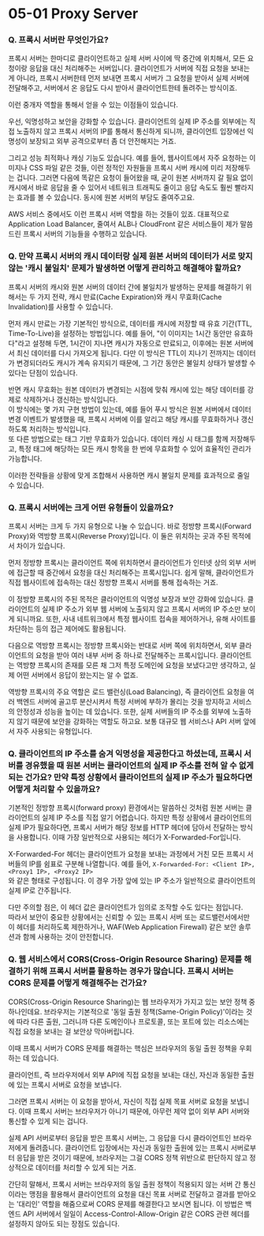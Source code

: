 # 05-01 Proxy Server

### Q. 프록시 서버란 무엇인가요?

프록시 서버는 한마디로 클라이언트하고 실제 서버 사이에 딱 중간에 위치해서, 모든 요청이랑 응답을 대신 처리해주는 서버입니다. 클라이언트가 서버에 직접 요청을 보내는 게 아니라, 프록시 서버한테 먼저 보내면 프록시 서버가 그 요청을 받아서 실제 서버에 전달해주고, 서버에서 온 응답도 다시 받아서 클라이언트한테 돌려주는 방식이죠.

이런 중개자 역할을 통해서 얻을 수 있는 이점들이 있습니다.

우선, 익명성하고 보안을 강화할 수 있습니다. 클라이언트의 실제 IP 주소를 외부에는 직접 노출하지 않고 프록시 서버의 IP를 통해서 통신하게 되니까, 클라이언트 입장에선 익명성이 보장되고 외부 공격으로부터 좀 더 안전해지는 거죠.

그리고 성능 최적화나 캐싱 기능도 있습니다. 예를 들어, 웹사이트에서 자주 요청하는 이미지나 CSS 파일 같은 것들, 이런 정적인 자원들을 프록시 서버 캐시에 미리 저장해두는 겁니다. 그러면 다음에 똑같은 요청이 들어왔을 때, 굳이 원본 서버까지 갈 필요 없이 캐시에서 바로 응답을 줄 수 있어서 네트워크 트래픽도 줄이고 응답 속도도 훨씬 빨라지는 효과를 볼 수 있습니다. 동시에 원본 서버의 부담도 줄여주고요.

AWS 서비스 중에서도 이런 프록시 서버 역할을 하는 것들이 있죠. 대표적으로 Application Load Balancer, 줄여서 ALB나 CloudFront 같은 서비스들이 제가 말씀드린 프록시 서버의 기능들을 수행하고 있습니다.



### Q. 만약 프록시 서버의 캐시 데이터랑 실제 원본 서버의 데이터가 서로 맞지 않는 '캐시 불일치' 문제가 발생하면 어떻게 관리하고 해결해야 할까요?

프록시 서버의 캐시와 원본 서버의 데이터 간에 불일치가 발생하는 문제를 해결하기 위해서는 두 가지 전략, 캐시 만료(Cache Expiration)와 캐시 무효화(Cache Invalidation)를 사용할 수 있습니다.

먼저 캐시 만료는 가장 기본적인 방식으로, 데이터를 캐시에 저장할 때 유효 기간(TTL, Time-To-Live)을 설정하는 방법입니다. 예를 들어, "이 이미지는 1시간 동안만 유효하다"라고 설정해 두면, 1시간이 지나면 캐시가 자동으로 만료되고, 이후에는 원본 서버에서 최신 데이터를 다시 가져오게 됩니다. 다만 이 방식은 TTL이 지나기 전까지는 데이터가 변경되더라도 캐시가 계속 유지되기 때문에, 그 기간 동안은 불일치 상태가 발생할 수 있다는 단점이 있습니다.

반면 캐시 무효화는 원본 데이터가 변경되는 시점에 맞춰 캐시에 있는 해당 데이터를 강제로 삭제하거나 갱신하는 방식입니다.\
이 방식에는 몇 가지 구현 방법이 있는데, 예를 들어 푸시 방식은 원본 서버에서 데이터 변경 이벤트가 발생했을 때, 프록시 서버에 이를 알리고 해당 캐시를 무효화하거나 갱신하도록 처리하는 방식입니다.\
또 다른 방법으로는 태그 기반 무효화가 있습니다. 데이터 캐싱 시 태그를 함께 저장해두고, 특정 태그에 해당하는 모든 캐시 항목을 한 번에 무효화할 수 있어 효율적인 관리가 가능합니다.

이러한 전략들을 상황에 맞게 조합해서 사용하면 캐시 불일치 문제를 효과적으로 줄일 수 있습니다.



### Q. 프록시 서버에는 크게 어떤 유형들이 있을까요?

프록시 서버는 크게 두 가지 유형으로 나눌 수 있습니다. 바로 정방향 프록시(Forward Proxy)와 역방향 프록시(Reverse Proxy)입니다. 이 둘은 위치하는 곳과 주된 목적에서 차이가 있습니다.

먼저 정방향 프록시는 클라이언트 쪽에 위치하면서 클라이언트가 인터넷 상의 외부 서버에 접근할 때 중간에서 요청을 대신 처리해주는 프록시입니다. 쉽게 말해, 클라이언트가 직접 웹사이트에 접속하는 대신 정방향 프록시 서버를 통해 접속하는 거죠.

이 정방향 프록시의 주된 목적은 클라이언트의 익명성 보장과 보안 강화에 있습니다. 클라이언트의 실제 IP 주소가 외부 웹 서버에 노출되지 않고 프록시 서버의 IP 주소만 보이게 되니까요. 또한, 사내 네트워크에서 특정 웹사이트 접속을 제어하거나, 유해 사이트를 차단하는 등의 접근 제어에도 활용됩니다.

다음으로 역방향 프록시는 정방향 프록시와는 반대로 서버 쪽에 위치하면서, 외부 클라이언트의 요청을 받아 여러 내부 서버 중 하나로 전달해주는 프록시입니다. 클라이언트는 역방향 프록시의 존재를 모른 채 그저 특정 도메인에 요청을 보냈다고만 생각하고, 실제 어떤 서버에서 응답이 왔는지는 알 수 없죠.

역방향 프록시의 주요 역할은 로드 밸런싱(Load Balancing), 즉 클라이언트 요청을 여러 백엔드 서버에 골고루 분산시켜서 특정 서버에 부하가 몰리는 것을 방지하고 서비스의 안정성과 성능을 높이는 데 있습니다. 또한, 실제 서버들의 IP 주소를 외부에 노출하지 않기 때문에 보안을 강화하는 역할도 하고요. 보통 대규모 웹 서비스나 API 서버 앞에서 자주 사용되는 유형입니다.



### Q. 클라이언트의 IP 주소를 숨겨 익명성을 제공한다고 하셨는데, 프록시 서버를 경유했을 때 원본 서버는 클라이언트의 실제 IP 주소를 전혀 알 수 없게 되는 건가요? 만약 특정 상황에서 클라이언트의 실제 IP 주소가 필요하다면 어떻게 처리할 수 있을까요?

기본적인 정방향 프록시(forward proxy) 환경에서는 말씀하신 것처럼 원본 서버는 클라이언트의 실제 IP 주소를 직접 알기 어렵습니다. 하지만 특정 상황에서 클라이언트의 실제 IP가 필요하다면, 프록시 서버가 해당 정보를 HTTP 헤더에 담아서 전달하는 방식을 사용합니다. 이때 가장 일반적으로 사용되는 헤더가 X-Forwarded-For입니다.

X-Forwarded-For 헤더는 클라이언트가 요청을 보내는 과정에서 거친 모든 프록시 서버들의 IP를 쉼표로 구분해 나열합니다. 예를 들어, `X-Forwarded-For: <Client IP>, <Proxy1 IP>, <Proxy2 IP>`\
와 같은 형태로 구성됩니다. 이 경우 가장 앞에 있는 IP 주소가 일반적으로 클라이언트의 실제 IP로 간주됩니다.

다만 주의할 점은, 이 헤더 값은 클라이언트가 임의로 조작할 수도 있다는 점입니다.\
따라서 보안이 중요한 상황에서는 신뢰할 수 있는 프록시 서버 또는 로드밸런서에서만 이 헤더를 처리하도록 제한하거나, WAF(Web Application Firewall) 같은 보안 솔루션과 함께 사용하는 것이 안전합니다.



### Q. 웹 서비스에서 CORS(Cross-Origin Resource Sharing) 문제를 해결하기 위해 프록시 서버를 활용하는 경우가 많습니다. 프록시 서버는 CORS 문제를 어떻게 해결해주는 건가요?

CORS(Cross-Origin Resource Sharing)는 웹 브라우저가 가지고 있는 보안 정책 중 하나인데요. 브라우저는 기본적으로 '동일 출원 정책(Same-Origin Policy)'이라는 것에 따라 다른 출원, 그러니까 다른 도메인이나 프로토콜, 또는 포트에 있는 리소스에는 직접 요청을 보내는 걸 보안상 막아버립니다.

이때 프록시 서버가 CORS 문제를 해결하는 핵심은 브라우저의 동일 출원 정책을 우회하는 데 있습니다.

클라이언트, 즉 브라우저에서 외부 API에 직접 요청을 보내는 대신, 자신과 동일한 출원에 있는 프록시 서버로 요청을 보냅니다.

그러면 프록시 서버는 이 요청을 받아서, 자신이 직접 실제 목표 서버로 요청을 보냅니다. 이때 프록시 서버는 브라우저가 아니기 때문에, 아무런 제약 없이 외부 API 서버와 통신할 수 있게 되는 겁니다.

실제 API 서버로부터 응답을 받은 프록시 서버는, 그 응답을 다시 클라이언트인 브라우저에게 돌려줍니다. 클라이언트 입장에서는 자신과 동일한 출원에 있는 프록시 서버로부터 응답을 받은 것이기 때문에, 브라우저는 그걸 CORS 정책 위반으로 판단하지 않고 정상적으로 데이터를 처리할 수 있게 되는 거죠.

간단히 말해서, 프록시 서버는 브라우저의 동일 출원 정책이 적용되지 않는 서버 간 통신이라는 맹점을 활용해서 클라이언트의 요청을 대신 목표 서버로 전달하고 결과를 받아오는 '대리인' 역할을 해줌으로써 CORS 문제를 해결한다고 보시면 됩니다. 이 방법은 백엔드 API 서버에서 일일이 Access-Control-Allow-Origin 같은 CORS 관련 헤더를 설정하지 않아도 되는 장점도 있습니다.
